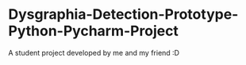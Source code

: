 # Dysgraphia-Detection-Prototype-Python-Pycharm-Project
A student project developed by me and my friend :D

